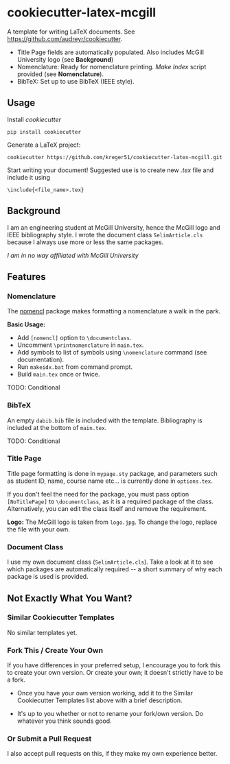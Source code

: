 cookiecutter-latex-mcgill
=========================

A template for writing LaTeX documents. See https://github.com/audreyr/cookiecutter.

* Title Page fields are automatically populated. Also includes McGill University logo (see **Background**)
* Nomenclature: Ready for nomenclature printing. *Make Index* script provided (see **Nomenclature**).
* BibTeX: Set up to use BibTeX (IEEE style).

Usage
-----

Install *cookiecutter*

    pip install cookiecutter

Generate a LaTeX project:

    cookiecutter https://github.com/kreger51/cookiecutter-latex-mcgill.git

Start writing your document! Suggested use is to create new *.tex* file and include it using

    \include{<file_name>.tex}

Background
----------

I am an engineering student at McGill University, hence the McGill logo and IEEE bibliography style.
I wrote the document class ``SelimArticle.cls`` because I always use more or less the same packages. 

*I am in no way affiliated with McGill University*

Features
--------
### Nomenclature

The [nomencl](http://cs.brown.edu/about/system/managed/latex/doc/nomencl.pdf)
package makes formatting a nomenclature a walk in the park. 

**Basic Usage:**
* Add ``[nomencl]`` option to ``\documentclass``. 
* Uncomment ``\printnomenclature`` in ``main.tex``.
* Add symbols to list of symbols using ``\nomenclature`` command (see documentation).
* Run ``makeidx.bat`` from command prompt.
* Build ``main.tex`` once or twice.

TODO: Conditional

### BibTeX

An empty ``dabib.bib`` file is included with the template. Bibliography is included at the bottom of ``main.tex``. 

TODO: Conditional

### Title Page

Title page formatting is done in ``mypage.sty`` package, and parameters such as student ID, name, course name etc... is currently done in ``options.tex``. 

If you don't feel the need for the package, you must pass option ``[NoTitlePage]`` to ``\documentclass``, as it is a required package of the class. Alternatively, you can edit the class itself and remove the requirement. 

**Logo:**
The McGill logo is taken from ``logo.jpg``. To change the logo, replace the file with your own. 



### Document Class

I use my own document class (``SelimArticle.cls``). Take a look at it to see which packages are automatically required -- a short summary of why each package is used is provided. 

## Not Exactly What You Want?

### Similar Cookiecutter Templates

No similar templates yet. 

### Fork This / Create Your Own

If you have differences in your preferred setup, I encourage you to fork this
to create your own version. Or create your own; it doesn't strictly have to
be a fork.

* Once you have your own version working, add it to the Similar Cookiecutter
  Templates list above with a brief description. 

* It's up to you whether or not to rename your fork/own version. Do whatever
  you think sounds good.

### Or Submit a Pull Request

I also accept pull requests on this, if they make my own experience better. 
